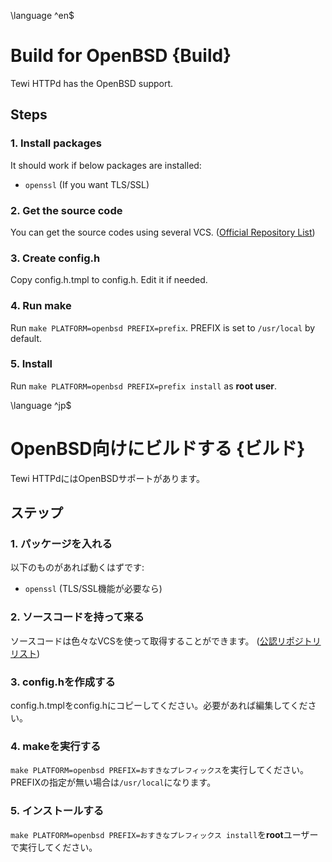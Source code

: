 \language ^en$
# Build for OpenBSD {Build}

Tewi HTTPd has the OpenBSD support.

## Steps

### 1. Install packages

It should work if below packages are installed:
 - `openssl` (If you want TLS/SSL)

### 2. Get the source code

You can get the source codes using several VCS. ([Official Repository List](repos.html))

### 3. Create config.h

Copy config.h.tmpl to config.h. Edit it if needed.

### 4. Run make

Run `make PLATFORM=openbsd PREFIX=prefix`. PREFIX is set to `/usr/local` by default.

### 5. Install

Run `make PLATFORM=openbsd PREFIX=prefix install` as **root user**.

\language ^jp$
# OpenBSD向けにビルドする {ビルド}

Tewi HTTPdにはOpenBSDサポートがあります。

## ステップ

### 1. パッケージを入れる

以下のものがあれば動くはずです:
 - `openssl` (TLS/SSL機能が必要なら)

### 2. ソースコードを持って来る

ソースコードは色々なVCSを使って取得することができます。 ([公認リポジトリリスト](repos.html))

### 3. config.hを作成する

config.h.tmplをconfig.hにコピーしてください。必要があれば編集してください。

### 4. makeを実行する

`make PLATFORM=openbsd PREFIX=おすきなプレフィックス`を実行してください。PREFIXの指定が無い場合は`/usr/local`になります。

### 5. インストールする

`make PLATFORM=openbsd PREFIX=おすきなプレフィックス install`を**root**ユーザーで実行してください。
